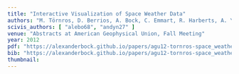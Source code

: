 ```yaml
---
title: "Interactive Visualization of Space Weather Data"
authors: "M. Törnros, D. Berrios, A. Bock, C. Emmart, R. Harberts, A. Ynnerman"
scivis_authors: [ "alebo68", "andyn27" ]
venue: "Abstracts at American Geophysical Union, Fall Meeting"
year: 2012
pdf: "https://alexanderbock.github.io/papers/agu12-tornros-space_weather.pdf"
bib: "https://alexanderbock.github.io/papers/agu12-tornros-space_weather.bib"
thumbnail: 
---
```


